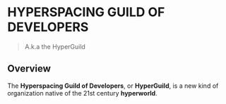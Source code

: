 # HYPERSPACING GUILD OF DEVELOPERS
> A.k.a the HyperGuild

## Overview

The **Hyperspacing Guild of Developers**, or **HyperGuild**, is a new kind of organization native of the 21st century **hyperworld**.
